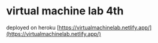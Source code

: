 # virtual machine lab 4th

deployed on heroku
[https://virtualmachinelab.netlify.app/](https://virtualmachinelab.netlify.app/)
